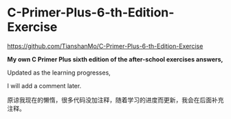 
# C-Primer-Plus-6-th-Edition-Exercise

https://github.com/TianshanMo/C-Primer-Plus-6-th-Edition-Exercise<br>

**My own C Primer Plus sixth edition of the after-school exercises answers,  <br>**

Updated as the learning progresses,<br>

I will add a comment later.<br>

原谅我现在的懒惰，很多代码没加注释，随着学习的进度而更新，我会在后面补充注释。<br>